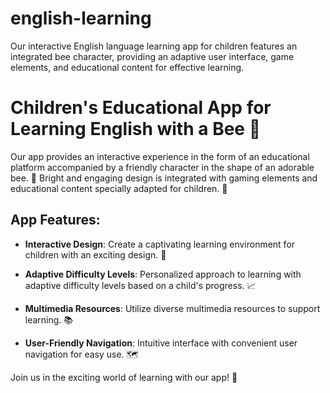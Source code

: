 # english-learning
Our interactive English language learning app for children features an integrated bee character, providing an adaptive user interface, game elements, and educational content for effective learning.

# Children's Educational App for Learning English with a Bee 🐝

Our app provides an interactive experience in the form of an educational platform accompanied by a friendly character in the shape of an adorable bee. 🌈 Bright and engaging design is integrated with gaming elements and educational content specially adapted for children. 🚀

## App Features:

- **Interactive Design**: Create a captivating learning environment for children with an exciting design. 🎨

- **Adaptive Difficulty Levels**: Personalized approach to learning with adaptive difficulty levels based on a child's progress. 📈

- **Multimedia Resources**: Utilize diverse multimedia resources to support learning. 📚

- **User-Friendly Navigation**: Intuitive interface with convenient user navigation for easy use. 🗺️

Join us in the exciting world of learning with our app! 🌟
